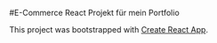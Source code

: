#E-Commerce React Projekt für mein Portfolio

This project was bootstrapped with [Create React App](https://github.com/facebook/create-react-app).
